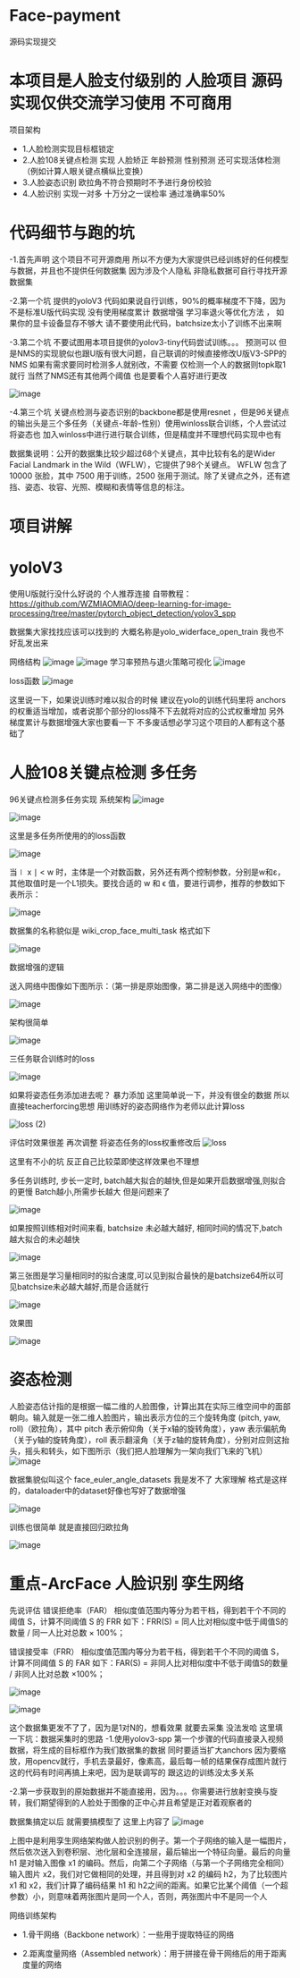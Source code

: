 # Face-payment
源码实现提交
# 本项目是人脸支付级别的 人脸项目 源码实现仅供交流学习使用 不可商用
项目架构
- 1.人脸检测实现目标框锁定
- 2.人脸108关键点检测 实现 人脸矫正 年龄预测 性别预测   还可实现活体检测（例如计算人眼关键点横纵比变换）
- 3.人脸姿态识别  欧拉角不符合预期时不予进行身份校验
- 4.人脸识别 实现一对多 十万分之一误检率 通过准确率50%

# 代码细节与跑的坑
-1.首先声明 这个项目不可开源商用 所以不方便为大家提供已经训练好的任何模型与数据，并且也不提供任何数据集 因为涉及个人隐私 非隐私数据可自行寻找开源数据集

-2.第一个坑 提供的yoloV3 代码如果说自行训练，90%的概率梯度不下降，因为不是标准U版代码实现 没有使用梯度累计 数据增强 学习率退火等优化方法 ，
如果你的显卡设备显存不够大 请不要使用此代码，batchsize太小了训练不出来啊

-3.第二个坑 不要试图用本项目提供的yolov3-tiny代码尝试训练。。。 预测可以 但是NMS的实现貌似也跟U版有很大问题，自己联调的时候直接修改U版V3-SPP的NMS 
如果有需求要同时检测多人就别改，不需要 仅检测一个人的数据则topk取1就行 当然了NMS还有其他两个阈值 也是要看个人喜好进行更改

![image](https://user-images.githubusercontent.com/65523997/162975652-47f50c12-f0ad-44b1-868d-b9dd12098bf1.png)
 
-4.第三个坑 关键点检测与姿态识别的backbone都是使用resnet ，但是96关键点的输出头是三个多任务（关键点-年龄-性别）使用winloss联合训练，个人尝试过将姿态也
加入winloss中进行进行联合训练，但是精度并不理想代码实现中也有
 
 数据集说明：公开的数据集比较少超过68个关键点，其中比较有名的是Wider Facial Landmark in the Wild（WFLW），它提供了98个关键点。 WFLW 包含了 10000 张脸，其中 7500 用于训练，2500 张用于测试。除了关键点之外，还有遮挡、姿态、妆容、光照、模糊和表情等信息的标注。
 
# 项目讲解
# yoloV3
使用U版就行没什么好说的
个人推荐连接 自带教程：https://github.com/WZMIAOMIAO/deep-learning-for-image-processing/tree/master/pytorch_object_detection/yolov3_spp

数据集大家找找应该可以找到的 大概名称是yolo_widerface_open_train 我也不好乱发出来

网络结构
 ![image](https://user-images.githubusercontent.com/65523997/162977659-c5081bb3-c4c1-46e4-b015-59ae34423b59.png)
![image](https://user-images.githubusercontent.com/65523997/162977702-f5380ed5-6cb5-479d-81cf-dc040013091f.png)
学习率预热与退火策略可视化
![image](https://user-images.githubusercontent.com/65523997/162977856-5110b03f-4b8f-4f17-ae8c-a97f42d5829c.png)

loss函数
![image](https://user-images.githubusercontent.com/65523997/162977917-0da9431a-bafd-4a68-aa24-84e445261d35.png)

这里说一下，如果说训练时难以拟合的时候 建议在yolo的训练代码里将 anchors的权重适当增加，或者说那个部分的loss降不下去就将对应的公式权重增加
另外梯度累计与数据增强大家也要看一下 不多废话想必学习这个项目的人都有这个基础了

# 人脸108关键点检测 多任务

96关键点检测多任务实现
系统架构
![image](https://user-images.githubusercontent.com/65523997/162980530-5b0cb893-3522-4844-9219-daaf57fb747a.png)



![image](https://user-images.githubusercontent.com/65523997/162979445-10280313-8778-4775-bd1c-476f27eacd72.png)

这里是多任务所使用的的loss函数

![image](https://user-images.githubusercontent.com/65523997/162979465-95743e5f-85fd-4f4f-8c3c-3e99d248a6d5.png)

当∣ x ∣ < w 时，主体是一个对数函数，另外还有两个控制参数，分别是w和ε，其他取值时是一个L1损失。要找合适的 w 和 ϵ 值，要进行调参，推荐的参数如下表所示：


![image](https://user-images.githubusercontent.com/65523997/162979534-1e56019d-883b-41a9-bc2a-6acf2d9b673a.png)

数据集的名称貌似是 wiki_crop_face_multi_task 格式如下

![image](https://user-images.githubusercontent.com/65523997/162979733-2174fc9d-91c8-4d66-9b38-b30ada36faf6.png)



 
数据增强的逻辑

送入网络中图像如下图所示：（第一排是原始图像，第二排是送入网络中的图像）

 

![image](https://user-images.githubusercontent.com/65523997/162980576-b18ccc39-53e7-4347-9b18-153129031a8e.png)



架构很简单

![image](https://user-images.githubusercontent.com/65523997/162980835-a9b1db8d-54b8-4b5e-9332-ce9800c52856.png)

三任务联合训练时的loss

![image](https://user-images.githubusercontent.com/65523997/162980926-722dbaa6-2b4f-4bf5-b7e0-40b3bd3f9ebe.png)

如果将姿态任务添加进去呢？
暴力添加 这里简单说一下，并没有很全的数据 所以直接teacherforcing思想 用训练好的姿态网络作为老师以此计算loss

![loss (2)](https://user-images.githubusercontent.com/65523997/162981190-9de7c23a-9d02-40c1-ada9-de8666c1bc5d.png)

 评估时效果很差 再次调整 将姿态任务的loss权重修改后
![loss](https://user-images.githubusercontent.com/65523997/162981514-e60c1818-7cc7-4b05-a4fa-d035f79b4038.png)

这里有不小的坑 反正自己比较菜即使这样效果也不理想

多任务训练时, 步长一定时, batch越大拟合的越快,但是如果开启数据增强,则拟合的更慢
Batch越小,所需步长越大 但是问题来了

![image](https://user-images.githubusercontent.com/65523997/162981826-cdd4f3db-d688-4355-8528-3f8190a48ae5.png)

如果按照训练相对时间来看, batchsize 未必越大越好, 相同时间的情况下,batch 越大拟合的未必越快

![image](https://user-images.githubusercontent.com/65523997/162981893-b488438a-1764-4f4c-8dfe-38e525aebccd.png)

第三张图是学习量相同时的拟合速度,可以见到拟合最快的是batchsize64所以可见batchsize未必越大越好,而是合适就行

![image](https://user-images.githubusercontent.com/65523997/162982140-a36a9447-9959-4b50-8767-c8a6a575fbe4.png)

效果图

![image](https://user-images.githubusercontent.com/65523997/162982342-3b14c017-0615-43a4-a30b-27cb6f0cc2f9.png)

# 姿态检测
人脸姿态估计指的是根据一幅二维的人脸图像，计算出其在实际三维空间中的面部朝向。输入就是一张二维人脸图片，输出表示方位的三个旋转角度 (pitch, yaw, roll)（欧拉角），其中 pitch 表示俯仰角（关于x轴的旋转角度），yaw 表示偏航角（关于y轴的旋转角度），roll 表示翻滚角（关于z轴的旋转角度），分别对应则这抬头，摇头和转头，如下图所示（我们把人脸理解为一架向我们飞来的飞机）
![image](https://user-images.githubusercontent.com/65523997/162982455-5571f626-7c37-4cf7-ac6f-d48647285819.png)


数据集貌似叫这个  face_euler_angle_datasets  我是发不了 大家理解
格式是这样的，dataloader中的dataset好像也写好了数据增强

![image](https://user-images.githubusercontent.com/65523997/162982720-462ceb7d-5f17-48bb-8971-4dd5a7911c88.png)

训练也很简单 就是直接回归欧拉角

![image](https://user-images.githubusercontent.com/65523997/162982852-1e4ffbca-69f9-46a6-a1ec-3763f04289d0.png)


# 重点-ArcFace 人脸识别 孪生网络

先说评估
错误拒绝率（FAR）
相似度值范围内等分为若干档，得到若干个不同的阈值 S，计算不同阈值 S 的 FRR 如下：FRR(S) = 同人比对相似度中低于阈值S的数量 / 同一人比对总数 × 100%；

错误接受率（FRR）
相似度值范围内等分为若干档，得到若干个不同的阈值 S，计算不同阈值 S 的 FAR 如下：FAR(S) = 非同人比对相似度中不低于阈值S的数量 / 非同人比对总数 ×100%；

![image](https://user-images.githubusercontent.com/65523997/162983297-13c003b5-ecd0-4a3f-b05f-77839bd4139a.png)

![image](https://user-images.githubusercontent.com/65523997/162983415-f5a2afb9-7e81-4554-bc25-26a92119ee59.png)

这个数据集更发不了了，因为是1对N的，想看效果 就要去采集 没法发哈 这里填一下坑：数据采集时的思路
-1.使用yolov3-spp 第一个步骤的代码直接录入视频数据，将生成的目标框作为我们数据集的数据 同时要适当扩大anchors 因为要缩放，用opencv就行，手机去录最好，像素高，最后每一帧的结果保存成图片就行 这的代码有时间再搞上来吧，因为是联调写的 跟这边的训练没太多关系

-2.第一步获取到的原始数据并不能直接用，因为。。。你需要进行放射变换与旋转，我们期望得到的人脸处于图像的正中心并且希望是正对着观察者的


数据集搞定以后 就需要搞模型了 这里上内容了
![image](https://user-images.githubusercontent.com/65523997/162984487-00ef3f3d-1110-42b7-b846-38d844f1fe2a.png)

上图中是利用孪生网络架构做人脸识别的例子。第一个子网络的输入是一幅图片，然后依次送入到卷积层、池化层和全连接层，最后输出一个特征向量。最后的向量 h1 是对输入图像 x1 的编码。然后，向第二个子网络（与第一个子网络完全相同）输入图片 x2，我们对它做相同的处理，并且得到对 x2 的编码 h2，为了比较图片 x1 和 x2，我们计算了编码结果 h1 和 h2之间的距离。如果它比某个阈值（一个超参数）小，则意味着两张图片是同一个人，否则，两张图片中不是同一个人

网络训练架构

 - 1.骨干网络（Backbone network）：一些用于提取特征的网络

 - 2.距离度量网络（Assembled network）：用于拼接在骨干网络后的用于距离度量的网络


